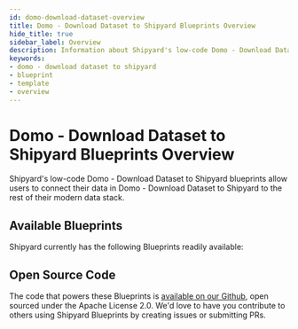 ```yaml
---
id: domo-download-dataset-overview
title: Domo - Download Dataset to Shipyard Blueprints Overview
hide_title: true
sidebar_label: Overview
description: Information about Shipyard's low-code Domo - Download Dataset to Shipyard templates.
keywords:
- domo - download dataset to shipyard
- blueprint
- template
- overview
---
```


# Domo - Download Dataset to Shipyard Blueprints Overview

Shipyard's low-code Domo - Download Dataset to Shipyard blueprints allow users to connect their data in Domo - Download Dataset to Shipyard to the rest of their modern data stack.

## Available Blueprints
Shipyard currently has the following Blueprints readily available: 

## Open Source Code
The code that powers these Blueprints is [available on our Github](None), open sourced under the Apache License 2.0. We'd love to have you contribute to others using Shipyard Blueprints by creating issues or submitting PRs.
